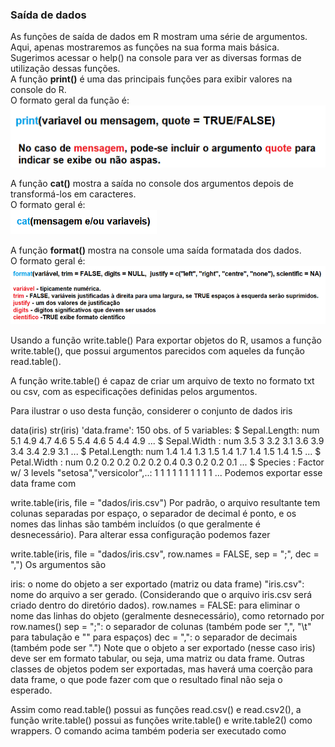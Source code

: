 ### Saída de dados
As funções de saída de dados em R mostram uma série de argumentos. Aqui, apenas mostraremos as funções na sua forma mais básica. Sugerimos acessar o help() na console para ver as diversas formas de utilização dessas funções.<br>
A função **print()** é uma das principais funções para exibir valores na console do R.<br>
O formato geral da função é:<br>
                        ![excecao](/markdowns/imagens/printR.png)

A função **cat()** mostra a saída no console dos argumentos depois de transformá-los em caracteres.<br>
O formato geral é:<br>
                         ![excecao](/markdowns/imagens/cat.png) <br>
                         
A função **format()** mostra na console uma saída formatada dos dados.<br>
O formato geral é:
![excecao](/markdowns/imagens/formatR.png) <br>

Usando a função write.table()
Para exportar objetos do R, usamos a função write.table(), que possui argumentos parecidos com aqueles da função read.table().

A função write.table() é capaz de criar um arquivo de texto no formato txt ou csv, com as especificações definidas pelos argumentos.

Para ilustrar o uso desta função, considerer o conjunto de dados iris

data(iris)
str(iris)
'data.frame':   150 obs. of  5 variables:
 $ Sepal.Length: num  5.1 4.9 4.7 4.6 5 5.4 4.6 5 4.4 4.9 ...
 $ Sepal.Width : num  3.5 3 3.2 3.1 3.6 3.9 3.4 3.4 2.9 3.1 ...
 $ Petal.Length: num  1.4 1.4 1.3 1.5 1.4 1.7 1.4 1.5 1.4 1.5 ...
 $ Petal.Width : num  0.2 0.2 0.2 0.2 0.2 0.4 0.3 0.2 0.2 0.1 ...
 $ Species     : Factor w/ 3 levels "setosa","versicolor",..: 1 1 1 1 1 1 1 1 1 1 ...
Podemos exportar esse data frame com

write.table(iris, file = "dados/iris.csv")
Por padrão, o arquivo resultante tem colunas separadas por espaço, o separador de decimal é ponto, e os nomes das linhas são também incluídos (o que geralmente é desnecessário). Para alterar essa configuração podemos fazer

write.table(iris, file = "dados/iris.csv", row.names = FALSE,
            sep = ";", dec = ",")
Os argumentos são

iris: o nome do objeto a ser exportado (matriz ou data frame)
"iris.csv": nome do arquivo a ser gerado. (Considerando que o arquivo iris.csv será criado dentro do diretório dados).
row.names = FALSE: para eliminar o nome das linhas do objeto (geralmente desnecessário), como retornado por row.names()
sep = ";": o separador de colunas (também pode ser ",", "\t" para tabulação e "" para espaços)
dec = ",": o separador de decimais (também pode ser ".")
Note que o objeto a ser exportado (nesse caso iris) deve ser em formato tabular, ou seja, uma matriz ou data frame. Outras classes de objetos podem ser exportadas, mas haverá uma coerção para data frame, o que pode fazer com que o resultado final não seja o esperado.

Assim como read.table() possui as funções read.csv() e read.csv2(), a função write.table() possui as funções write.table() e write.table2() como wrappers. O comando acima também poderia ser executado como
